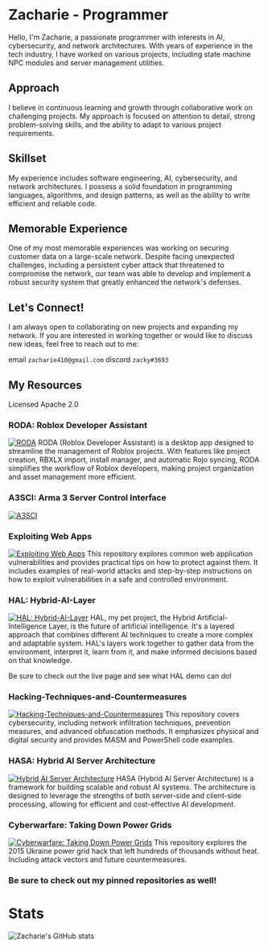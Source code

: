 # Zacharie - Programmer
Hello, I'm Zacharie, a passionate programmer with interests in AI, cybersecurity, and network architectures. With years of experience in the tech industry, I have worked on various projects, including state machine NPC modules and server management utilities.


## Approach
I believe in continuous learning and growth through collaborative work on challenging projects. My approach is focused on attention to detail, strong problem-solving skills, and the ability to adapt to various project requirements.

## Skillset
My experience includes software engineering, AI, cybersecurity, and network architectures. I possess a solid foundation in programming languages, algorithms, and design patterns, as well as the ability to write efficient and reliable code.

## Memorable Experience
One of my most memorable experiences was working on securing customer data on a large-scale network. Despite facing unexpected challenges, including a persistent cyber attack that threatened to compromise the network, our team was able to develop and implement a robust security system that greatly enhanced the network's defenses.

## Let's Connect!
I am always open to collaborating on new projects and expanding my network. If you are interested in working together or would like to discuss new ideas, feel free to reach out to me:

email `zacharie410@gmail.com`
discord `zacky#3693`

## My Resources
Licensed Apache 2.0

### RODA: Roblox Developer Assistant
[![RODA](https://repository-images.githubusercontent.com/665948509/b916f851-57d2-44fe-aa75-f51b8c8fc60f)](https://github.com/zacharie410/RODA--Roblox-Developer-Assistant/settings)
RODA (Roblox Developer Assistant) is a desktop app designed to streamline the management of Roblox projects. With features like project creation, RBXLX import, install manager, and automatic Rojo syncing, RODA simplifies the workflow of Roblox developers, making project organization and asset management more efficient.

### A3SCI: Arma 3 Server Control Interface
[![A3SCI](https://repository-images.githubusercontent.com/613191486/7e889120-a63a-4198-a5ea-f5bb5cfc8ed3)](https://github.com/zacharie410/ARMA-3-Server-Control-Interface)

### Exploiting Web Apps
[![Exploiting Web Apps](https://repository-images.githubusercontent.com/622394912/301461ed-d8e4-47de-896b-275e8ca11e80)](https://github.com/zacharie410/Exploiting-Web-Apps)
This repository explores common web application vulnerabilities and provides practical tips on how to protect against them. It includes examples of real-world attacks and step-by-step instructions on how to exploit vulnerabilities in a safe and controlled environment.

### HAL: Hybrid-AI-Layer
[![HAL: Hybrid-AI-Layer](https://repository-images.githubusercontent.com/622633828/cf42215b-71d4-44a9-819e-8309a838720e)](https://github.com/zacharie410/HAL-Hybrid-AI-Layer)
HAL, my pet project, the Hybrid Artificial-Intelligence Layer, is the future of artificial intelligence. It's a layered approach that combines different AI techniques to create a more complex and adaptable system. HAL's layers work together to gather data from the environment, interpret it, learn from it, and make informed decisions based on that knowledge.

Be sure to check out the live page and see what HAL demo can do!

### Hacking-Techniques-and-Countermeasures
[![Hacking-Techniques-and-Countermeasures](https://repository-images.githubusercontent.com/622057779/ab853a45-fd9b-4d36-b588-01ea1739c3b9)](https://github.com/zacharie410/Hacking-Techniques-and-Countermeasures)
This repository covers cybersecurity, including network infiltration techniques, prevention measures, and advanced obfuscation methods. It emphasizes physical and digital security and provides MASM and PowerShell code examples.

### HASA: Hybrid AI Server Architecture
[![Hybrid AI Server Architecture](https://repository-images.githubusercontent.com/622753263/14f21d37-0d5f-4510-b3d2-24a47103edea)](https://github.com/zacharie410/Hybrid-AI-Server-Architecture)
HASA (Hybrid AI Server Architecture) is a framework for building scalable and robust AI systems. The architecture is designed to leverage the strengths of both server-side and client-side processing, allowing for efficient and cost-effective AI development.

### Cyberwarfare: Taking Down Power Grids
[![Cyberwarfare: Taking Down Power Grids](https://repository-images.githubusercontent.com/622441500/d8864885-155c-4a1e-9895-2ed66c0e318f)](https://github.com/zacharie410/Cyberwarfare-Taking-Down-Power-Grids)
This repository explores the 2015 Ukraine power grid hack that left hundreds of thousands without heat. Including attack vectors and future countermeasures.

### Be sure to check out my pinned repositories as well!

# Stats
![Zacharie's GitHub stats](https://github-readme-stats.vercel.app/api?username=zacharie410&show_icons=true&theme=radical)
